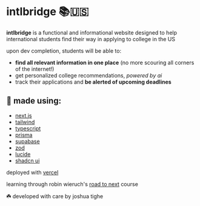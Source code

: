 # intlbridge 📚🇺🇸

**intlbridge** is a functional and informational website designed to help international students find their way in applying to college in the US

upon dev completion, students will be able to:
- **find all relevant information in one place** (no more scouring all corners of the internet!)
- get personalized college recommendations, *powered by ai*
- track their applications and **be alerted of upcoming deadlines**

## 🔧 made using:

- [next.js](https://nextjs.org/)
- [tailwind](https://tailwindcss.com/)
- [typescript](https://www.typescriptlang.org/)
- [prisma](https://www.prisma.io/)
- [supabase](https://supabase.com/)
- [zod](https://zod.dev/)
- [lucide](https://lucide.dev/)
- [shadcn ui](https://ui.shadcn.com/)

deployed with [vercel](https://vercel.com/home)

learning through robin wieruch's [road to next](https://www.road-to-next.com/) course

☘️ developed with care by joshua tighe
